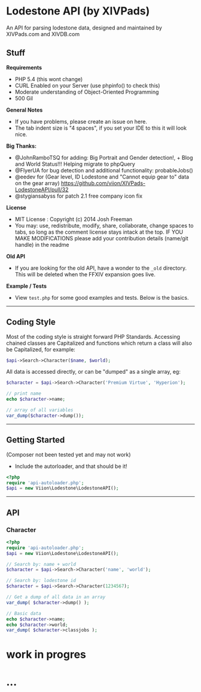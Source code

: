 # Lodestone API (by XIVPads)
An API for parsing lodestone data, designed and maintained by XIVPads.com and XIVDB.com

## Stuff
**Requirements**
- PHP 5.4 (this wont change)
- CURL Enabled on your Server (use phpinfo() to check this)
- Moderate understanding of Object-Oriented Programming
- 500 Gil

**General Notes**
- If you have problems, please create an issue on here.
- The tab indent size is "4 spaces", if you set your IDE to this it will look nice.

**Big Thanks:**
- @JohnRamboTSQ for adding: Big Portrait and Gender detection!, + Blog and World Status!!! Helping migrate to phpQuery
- @FlyerUA for bug detection and additional functionality: probableJobs()
- @eedev for (Gear level, ID Lodestone and "Cannot equip gear to" data on the gear array) https://github.com/viion/XIVPads-LodestoneAPI/pull/32
- @stygiansabyss for patch 2.1 free company icon fix

**License**
- MIT License : Copyright (c) 2014 Josh Freeman
- You may: use, redistribute, modify, share, collaborate, change spaces to tabs, so long as the comment license stays intack at the top. IF YOU MAKE MODIFICATIONS please add your contribution details (name/git handle) in the readme

**Old API**
- If you are looking for the old API, have a wonder to the ``` _old ``` directory. This will be deleted when the FFXIV expansion goes live.

**Example / Tests**
- View ``` test.php ``` for some good examples and tests. Below is the basics.

---

## Coding Style

Most of the coding style is straight forward PHP Standards. Accessing chained classes are Capitalized and functions which return a class will also be Capitalized, for example:

```php
$api->Search->Character($name, $world);
```

All data is accessed directly, or can be "dumped" as a single array, eg:

```php
$character = $api->Search->Character('Premium Virtue', 'Hyperion');

// print name
echo $character->name;

// array of all variables
var_dump($character->dump());
```

---

## Getting Started

(Composer not been tested yet and may not work)

- Include the autorloader, and that should be it!

```php
<?php
require 'api-autoloader.php';
$api = new Viion\Lodestone\LodestoneAPI();
```

---

## API

### Character

```php
<?php
require 'api-autoloader.php';
$api = new Viion\Lodestone\LodestoneAPI();

// Search by: name + world
$character = $api->Search->Character('name', 'world');

// Search by: lodestone id
$character = $api->Search->Character(1234567);

// Get a dump of all data in an array
var_dump( $character->dump() );

// Basic data
echo $character->name;
echo $character->world;
var_dump( $character->classjobs );
```

# work in progres
# ...
